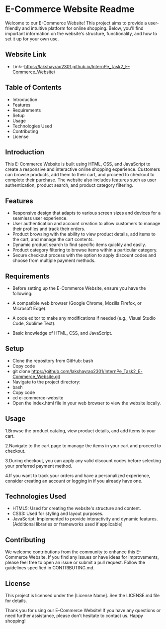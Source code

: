 
# E-Commerce Website Readme
Welcome to our E-Commerce Website! This project aims to provide a user-friendly and intuitive platform for online shopping. Below, you'll find important information on the website's structure, functionality, and how to set it up for your own use.
## Website Link
* Link:-https://lakshayrao2301.github.io/InternPe_Task2_E-Commerce_Website/
## Table of Contents
* Introduction
* Features
* Requirements
* Setup
* Usage
* Technologies Used
* Contributing
* License
## Introduction
This E-Commerce Website is built using HTML, CSS, and JavaScript to create a responsive and interactive online shopping experience. Customers can browse products, add them to their cart, and proceed to checkout to complete their purchase. The website also includes features such as user authentication, product search, and product category filtering.

## Features
* Responsive design that adapts to various screen sizes and devices for a seamless user experience.
* User authentication and account creation to allow customers to manage their profiles and track their orders.
* Product browsing with the ability to view product details, add items to the cart, and manage the cart contents.
* Dynamic product search to find specific items quickly and easily.
* Product category filtering to browse items within a particular category.
* Secure checkout process with the option to apply discount codes and choose from multiple payment methods.
## Requirements
* Before setting up the E-Commerce Website, ensure you have the following:

* A compatible web browser (Google Chrome, Mozilla Firefox, or Microsoft Edge).
* A code editor to make any modifications if needed (e.g., Visual Studio Code, Sublime Text).
* Basic knowledge of HTML, CSS, and JavaScript.
## Setup
* Clone the repository from GitHub:
bash
* Copy code
* git clone https://github.com/lakshayrao2301/InternPe_Task2_E-Commerce_Website.git
* Navigate to the project directory:
* bash
* Copy code
* cd e-commerce-website
* Open the index.html file in your web browser to view the website locally.
## Usage
1.Browse the product catalog, view product details, and add items to your cart.

2.Navigate to the cart page to manage the items in your cart and proceed to checkout.

3.During checkout, you can apply any valid discount codes before selecting your preferred payment method.

4.If you want to track your orders and have a personalized experience, consider creating an account or logging in if you already have one.
## Technologies Used
* HTML5: Used for creating the website's structure and content.
* CSS3: Used for styling and layout purposes.
* JavaScript: Implemented to provide interactivity and dynamic features.
[Additional libraries or frameworks used if applicable]
## Contributing
We welcome contributions from the community to enhance this E-Commerce Website. If you find any issues or have ideas for improvements, please feel free to open an issue or submit a pull request. Follow the guidelines specified in CONTRIBUTING.md.

## License
This project is licensed under the [License Name]. See the LICENSE.md file for details.

Thank you for using our E-Commerce Website! If you have any questions or need further assistance, please don't hesitate to contact us. Happy shopping!
